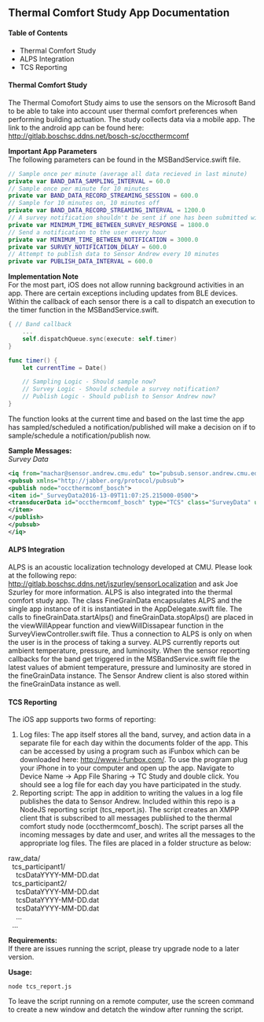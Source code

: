 ## Thermal Comfort Study App Documentation

#### Table of Contents
- Thermal Comfort Study
- ALPS Integration
- TCS Reporting

#### Thermal Comfort Study
The Thermal Comofort Study aims to use the sensors on the Microsoft Band to be able to take into account user thermal comfort preferences when performing building actuation. The study collects data via a mobile app. The link to the android app can be found here: http://gitlab.boschsc.ddns.net/bosch-sc/occthermcomf

__Important App Parameters__  
The following parameters can be found in the MSBandService.swift file.

```swift
// Sample once per minute (average all data recieved in last minute)
private var BAND_DATA_SAMPLING_INTERVAL = 60.0
// Sample once per minute for 10 minutes
private var BAND_DATA_RECORD_STREAMING_SESSION = 600.0
// Sample for 10 minutes on, 10 minutes off
private var BAND_DATA_RECORD_STREAMING_INTERVAL = 1200.0
// A survey notification shouldn't be sent if one has been submitted within 30 minutes
private var MINIMUM_TIME_BETWEEN_SURVEY_RESPONSE = 1800.0
// Send a notification to the user every hour
private var MINIMUM_TIME_BETWEEN_NOTIFICATION = 3000.0
private var SURVEY_NOTIFICATION_DELAY = 600.0
// Attempt to publish data to Sensor Andrew every 10 minutes
private var PUBLISH_DATA_INTERVAL = 600.0
```

__Implementation Note__  
For the most part, iOS does not allow running background activities in an app. There are certain exceptions including updates from BLE devices. Within the callback of each sensor there is a call to dispatch an execution to the timer function in the MSBandService.swift.
```swift
{ // Band callback
    ...
    self.dispatchQueue.sync(execute: self.timer)
}

func timer() {
	let currentTime = Date()

	// Sampling Logic - Should sample now?
	// Survey Logic - Should schedule a survey notification?
	// Publish Logic - Should publish to Sensor Andrew now?
}
```
The function looks at the current time and based on the last time the app has sampled/scheduled a notification/published will make a decision on if to sample/schedule a notification/publish now.

__Sample Messages:__  
*Survey Data*
```xml
<iq from="machar@sensor.andrew.cmu.edu" to="pubsub.sensor.andrew.cmu.edu" type="set" id="publish">
<pubsub xmlns="http://jabber.org/protocol/pubsub">
<publish node="occthermcomf_bosch">
<item id="_SurveyData2016-13-09T11:07:25.215000-0500">
<transducerData id="occthermcomf_bosch" type="TCS" class="SurveyData" username="machar" timestamp="2016-12-09T11:07:25.215000-0500" name="ThermalComfort" value="Comfortable"/>
</item>
</publish>
</pubsub>
</iq>
```

#### ALPS Integration
ALPS is an acoustic localization technology developed at CMU. Please look at the following repo: http://gitlab.boschsc.ddns.net/jszurley/sensorLocalization and ask Joe Szurley for more information.
ALPS is also integrated into the thermal comfort study app. The class FineGrainData encapsulates ALPS and the single app instance of it is instantiated in the AppDelegate.swift file. The calls to fineGrainData.startAlps() and fineGrainData.stopAlps() are placed in the viewWillAppear function and viewWillDissapear function in the SurveyViewController.swift file. Thus a connection to ALPS is only on when the user is in the process of taking a survey. ALPS currently reports out ambient temperature, pressure, and luminosity. When the sensor reporting callbacks for the band get triggered in the MSBandService.swift file the latest values of abmient temperature, pressure and luminosity are stored in the fineGrainData instance. The Sensor Andrew client is also stored within the fineGrainData instance as well. 

#### TCS Reporting
The iOS app supports two forms of reporting:
1. Log files: The app itself stores all the band, survey, and action data in a separate file for each day within the documents folder of the app. This can be accessed by using a program such as iFunbox which can be downloaded here: http://www.i-funbox.com/. To use the program plug your iPhone in to your computer and open up the app. Navigate to Device Name -> App File Sharing -> TC Study and double click. You should see a log file for each day you have participated in the study.
2. Reporting script: The app in addition to writing the values in a log file publishes the data to Sensor Andrew. Included within this repo is a NodeJS reporting script (tcs_report.js). The script creates an XMPP client that is subscribed to all messages publiished to the thermal comfort study node (occthermcomf_bosch). The script parses all the incoming messages by date and user, and writes all the messages to the appropriate log files. The files are placed in a folder structure as below:

raw_data/  
&nbsp;&nbsp;tcs_participant1/  
&nbsp;&nbsp;&nbsp;&nbsp;tcsDataYYYY-MM-DD.dat  
&nbsp;&nbsp;tcs_participant2/  
&nbsp;&nbsp;&nbsp;&nbsp;tcsDataYYYY-MM-DD.dat  
&nbsp;&nbsp;&nbsp;&nbsp;tcsDataYYYY-MM-DD.dat  
&nbsp;&nbsp;&nbsp;&nbsp;tcsDataYYYY-MM-DD.dat  
&nbsp;&nbsp;&nbsp;&nbsp;...  
&nbsp;&nbsp;...  

__Requirements:__  
If there are issues running the script, please try upgrade node to a later version.

__Usage:__ 
```
node tcs_report.js
```
To leave the script running on a remote computer, use the screen command to create a new window and detatch the window after running the script.